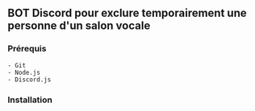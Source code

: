 ## BOT Discord pour exclure temporairement une personne d'un salon vocale

### Prérequis

```
- Git
- Node.js
- Discord.js
```


### Installation 

```

```

